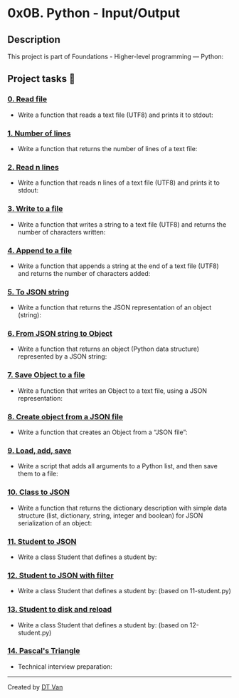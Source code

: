 # 0x0B. Python - Input/Output
## Description
 This project is part of Foundations - Higher-level programming ― Python:
## Project tasks :wrench:
### [0. Read file ](./0-read_file.py) 
* Write a function that reads a text file (UTF8) and prints it to stdout:
### [1. Number of lines ](./1-number_of_lines.py) 
* Write a function that returns the number of lines of a text file:
### [2. Read n lines ](./2-read_lines.py) 
* Write a function that reads n lines of a text file (UTF8) and prints it to stdout:
### [3. Write to a file ](./3-write_file.py) 
* Write a function that writes a string to a text file (UTF8) and returns the number of characters written:
### [4. Append to a file ](./4-append_write.py) 
* Write a function that appends a string at the end of a text file (UTF8) and returns the number of characters added:
### [5. To JSON string ](./5-to_json_string.py) 
* Write a function that returns the JSON representation of an object (string):
### [6. From JSON string to Object ](./6-from_json_string.py) 
* Write a function that returns an object (Python data structure) represented by a JSON string:
### [7. Save Object to a file ](./7-save_to_json_file.py) 
* Write a function that writes an Object to a text file, using a JSON representation:
### [8. Create object from a JSON file ](./8-load_from_json_file.py) 
* Write a function that creates an Object from a “JSON file”:
### [9. Load, add, save ](./9-add_item.py) 
* Write a script that adds all arguments to a Python list, and then save them to a file:
### [10. Class to JSON ](./10-class_to_json.py) 
* Write a function that returns the dictionary description with simple data structure (list, dictionary, string, integer and boolean) for JSON serialization of an object:
### [11. Student to JSON ](./11-student.py) 
* Write a class Student that defines a student by:
### [12. Student to JSON with filter ](./12-student.py) 
* Write a class Student that defines a student by: (based on 11-student.py)
### [13. Student to disk and reload ](./13-student.py) 
* Write a class Student that defines a student by: (based on 12-student.py)
### [14. Pascal's Triangle ](./14-pascal_triangle.py) 
* Technical interview preparation:
---
Created by [DT Van](https://github.com/dtvangogh)